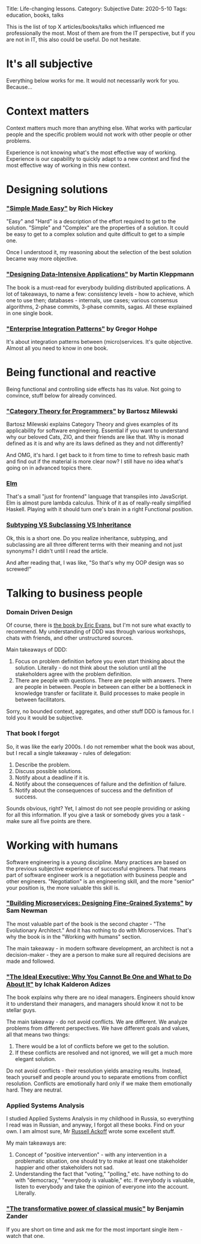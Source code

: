 Title: Life-changing lessons.
Category: Subjective
Date: 2020-5-10
Tags: education, books, talks

This is the list of top X articles/books/talks which influenced me professionally the most. Most of them are from the IT perspective, but if you are not in IT, this also could be useful. Do not hesitate.

# It's all subjective

Everything below works for me. It would not necessarily work for you.
Because...

# Context matters

Context matters much more than anything else. What works with particular people and the specific problem would not work with other people or other problems.

Experience is not knowing what's the most effective way of working. Experience is our capability to quickly adapt to a new context and find the most effective way of working in this new context.

# Designing solutions

### ["Simple Made Easy"](https://www.infoq.com/presentations/Simple-Made-Easy/) by Rich Hickey

"Easy" and "Hard" is a description of the effort required to get to the solution. "Simple" and "Complex" are the properties of a solution. It could be easy to get to a complex solution and quite difficult to get to a simple one.

Once I understood it, my reasoning about the selection of the best solution became way more objective.

### ["Designing Data-Intensive Applications"](https://www.goodreads.com/book/show/23463279-designing-data-intensive-applications) by Martin Kleppmann

The book is a must-read for everybody building distributed applications. A lot of takeaways, to name a few: consistency levels - how to achieve, which one to use then; databases - internals, use cases; various consensus algorithms, 2-phase commits, 3-phase commits, sagas. All these explained in one single book.

### ["Enterprise Integration Patterns"](https://www.goodreads.com/book/show/85012.Enterprise_Integration_Patterns) by Gregor Hohpe

It's about integration patterns between (micro)services. It's quite objective. Almost all you need to know in one book.

# Being functional and reactive

Being functional and controlling side effects has its value. Not going to convince, stuff below for already convinced.

### ["Category Theory for Programmers"](https://github.com/hmemcpy/milewski-ctfp-pdf/) by Bartosz Milewski

Bartosz Milewski explains Category Theory and gives examples of its applicability for software engineering. Essential if you want to understand why our beloved Cats, ZIO, and their friends are like that. Why is monad defined as it is and why are its laws defined as they and not differently?

And OMG, it's hard. I get back to it from time to time to refresh basic math and find out if the material is more clear now? I still have no idea what's going on in advanced topics there.

### [Elm](https://elm-lang.org/)

That's a small "just for frontend" language that transpiles into JavaScript. Elm is almost pure lambda calculus. Think of it as of really-really simplified Haskell. Playing with it should turn one's brain in a right Functional position.

### [Subtyping VS Subclassing VS Inheritance](https://www.cs.princeton.edu/courses/archive/fall98/cs441/mainus/node12.html)

Ok, this is a short one. Do you realize inheritance, subtyping, and subclassing are all three different terms with their meaning and not just synonyms? I didn't until I read the article.

And after reading that, I was like, "So that's why my OOP design was so screwed!"

# Talking to business people

### Domain Driven Design

Of course, there is [the book by Eric Evans](https://www.goodreads.com/book/show/179133.Domain_Driven_Design), but I'm not sure what exactly to recommend. My understanding of DDD was through various workshops, chats with friends, and other unstructured sources.

Main takeaways of DDD:

1. Focus on problem definition before you even start thinking about the solution. Literally - do not think about the solution until all the stakeholders agree with the problem definition.
1. There are people with questions. There are people with answers. There are people in between. People in between can either be a bottleneck in knowledge transfer or facilitate it. Build processes to make people in between facilitators.

Sorry, no bounded context, aggregates, and other stuff DDD is famous for. I told you it would be subjective.

### That book I forgot

So, it was like the early 2000s. I do not remember what the book  was about, but I recall a single takeaway - rules of delegation:

1. Describe the problem.
2. Discuss possible solutions.
3. Notify about a deadline if it is.
4. Notify about the consequences of failure and the definition of failure.
5. Notify about the consequences of success and the definition of success.

Sounds obvious, right? Yet, I almost do not see people providing or asking for all this information. If you give a task or somebody gives you a task - make sure all five points are there.

# Working with humans

Software engineering is a young discipline. Many practices are based on the previous subjective experience of successful engineers. That means part of software engineer work is a negotiation with business people and other engineers. "Negotiation" is an engineering skill, and the more "senior" your position is, the more valuable this skill is.

### ["Building Microservices: Designing Fine-Grained Systems"](https://www.goodreads.com/book/show/22512931-building-microservices) by Sam Newman

The most valuable part of the book is the second chapter - "The Evolutionary Architect." And it has nothing to do with Microservices. That's why the book is in the "Working with humans" section.

The main takeaway - in modern software development, an architect is not a decision-maker - they are a person to make sure all required decisions are made and followed.

### ["The Ideal Executive: Why You Cannot Be One and What to Do About It"](https://www.goodreads.com/book/show/21873100-the-ideal-executive?ac=1&from_search=true&qid=hQsaS9pmAG&rank=1) by Ichak Kalderon Adizes

The book explains why there are no ideal managers. Engineers should know it to understand their managers, and managers should know it not to be stellar guys.

The main takeaway - do not avoid conflicts. We are different. We analyze problems from different perspectives. We have different goals and values, all that means two things:

1. There would be a lot of conflicts before we get to the solution.
1. If these conflicts are resolved and not ignored, we will get a much more elegant solution.

Do not avoid conflicts - their resolution yields amazing results. Instead, teach yourself and people around you to separate emotions from conflict resolution. Conflicts are emotionally hard only if we make them emotionally hard. They are neutral.

### Applied Systems Analysis

I studied Applied Systems Analysis in my childhood in Russia, so everything I read was in Russian, and anyway, I forgot all these books. Find on your own. I am almost sure, Mr [Russell Ackoff](https://en.wikipedia.org/wiki/Russell_L._Ackoff) wrote some excellent stuff.

My main takeaways are:

1. Concept of "positive intervention" - with any intervention in a problematic situation, one should try to make at least one stakeholder happier and other stakeholders not sad.
2. Understanding the fact that "voting," "polling," etc. have nothing to do with "democracy," "everybody is valuable," etc. If everybody is valuable, listen to everybody and take the opinion of everyone into the account. Literally.

### ["The transformative power of classical music"](https://www.ted.com/talks/benjamin_zander_the_transformative_power_of_classical_music) by Benjamin Zander

If you are short on time and ask me for the most important single item - watch that one.
